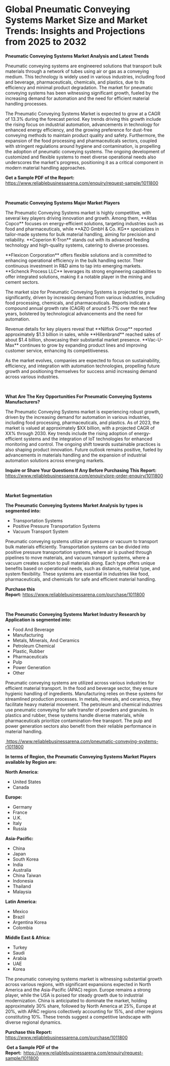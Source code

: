 <p><h1>Global Pneumatic Conveying Systems Market Size and Market Trends: Insights and Projections from 2025 to 2032</h1></p><p><strong>Pneumatic Conveying Systems Market Analysis and Latest Trends</strong></p>
<p><p>Pneumatic conveying systems are engineered solutions that transport bulk materials through a network of tubes using air or gas as a conveying medium. This technology is widely used in various industries, including food and beverage, pharmaceuticals, chemicals, and plastics, due to its efficiency and minimal product degradation. The market for pneumatic conveying systems has been witnessing significant growth, fueled by the increasing demand for automation and the need for efficient material handling processes.</p><p>The Pneumatic Conveying Systems Market is expected to grow at a CAGR of 13.3% during the forecast period. Key trends driving this growth include the rising focus on industrial automation, advancements in technology for enhanced energy efficiency, and the growing preference for dust-free conveying methods to maintain product quality and safety. Furthermore, the expansion of the food processing and pharmaceuticals sectors, coupled with stringent regulations around hygiene and contamination, is propelling the adoption of pneumatic conveying systems. The ongoing development of customized and flexible systems to meet diverse operational needs also underscores the market's progress, positioning it as a critical component in modern material handling approaches.</p></p>
<p><strong>Get a Sample PDF of the Report:&nbsp;</strong> <a href="https://www.reliablebusinessarena.com/enquiry/request-sample/1011800?utm_campaign=3061&utm_medium=2&utm_source=Github&utm_content=ia&utm_term=17042025&utm_id=pneumatic-conveying-systems">https://www.reliablebusinessarena.com/enquiry/request-sample/1011800</a></p>
<p>&nbsp;</p>
<p><strong>Pneumatic Conveying Systems Major Market Players</strong></p>
<p><p>The Pneumatic Conveying Systems market is highly competitive, with several key players driving innovation and growth. Among them, **Atlas Copco** focuses on energy-efficient solutions, targeting industries such as food and pharmaceuticals, while **AZO GmbH & Co. KG** specializes in tailor-made systems for bulk material handling, aiming for precision and reliability. **Coperion K-Tron** stands out with its advanced feeding technology and high-quality systems, catering to diverse processes. </p><p>**Flexicon Corporation** offers flexible solutions and is committed to enhancing operational efficiency in the bulk handling sector. Their continuous investment in R&D aims to tap into emerging markets. **Schenck Process LLC** leverages its strong engineering capabilities to offer integrated solutions, making it a notable player in the mining and cement sectors.</p><p>The market size for Pneumatic Conveying Systems is projected to grow significantly, driven by increasing demand from various industries, including food processing, chemicals, and pharmaceuticals. Reports indicate a compound annual growth rate (CAGR) of around 5-7% over the next few years, bolstered by technological advancements and the need for automation.</p><p>Revenue details for key players reveal that **Nilfisk Group** reported approximately $1.3 billion in sales, while **Hillenbrand** reached sales of about $1.4 billion, showcasing their substantial market presence. **Vac-U-Max** continues to grow by expanding product lines and improving customer service, enhancing its competitiveness.</p><p>As the market evolves, companies are expected to focus on sustainability, efficiency, and integration with automation technologies, propelling future growth and positioning themselves for success amid increasing demand across various industries.</p></p>
<p>&nbsp;</p>
<p><strong>What Are The Key Opportunities For Pneumatic Conveying Systems Manufacturers?</strong></p>
<p><p>The Pneumatic Conveying Systems market is experiencing robust growth, driven by the increasing demand for automation in various industries, including food processing, pharmaceuticals, and plastics. As of 2023, the market is valued at approximately $XX billion, with a projected CAGR of XX% through 2030. Key trends include the rising adoption of energy-efficient systems and the integration of IoT technologies for enhanced monitoring and control. The ongoing shift towards sustainable practices is also shaping product innovation. Future outlook remains positive, fueled by advancements in materials handling and the expansion of industrial automation solutions across emerging markets.</p></p>
<p><strong>Inquire or Share Your Questions If Any Before Purchasing This Report:</strong> <a href="https://www.reliablebusinessarena.com/enquiry/pre-order-enquiry/1011800?utm_campaign=3061&utm_medium=2&utm_source=Github&utm_content=ia&utm_term=17042025&utm_id=pneumatic-conveying-systems">https://www.reliablebusinessarena.com/enquiry/pre-order-enquiry/1011800</a></p>
<p>&nbsp;</p>
<p><strong>Market Segmentation</strong></p>
<p><strong>The Pneumatic Conveying Systems Market Analysis by types is segmented into:</strong></p>
<p><ul><li>Transportation Systems</li><li>Positive Pressure Transportation Systems</li><li>Vacuum Transport System</li></ul></p>
<p><p>Pneumatic conveying systems utilize air pressure or vacuum to transport bulk materials efficiently. Transportation systems can be divided into positive pressure transportation systems, where air is pushed through pipelines to move materials, and vacuum transport systems, where a vacuum creates suction to pull materials along. Each type offers unique benefits based on operational needs, such as distance, material type, and system flexibility. These systems are essential in industries like food, pharmaceuticals, and chemicals for safe and efficient material handling.</p></p>
<p><strong>Purchase this Report:&nbsp;</strong><a href="https://www.reliablebusinessarena.com/purchase/1011800?utm_campaign=3061&utm_medium=2&utm_source=Github&utm_content=ia&utm_term=17042025&utm_id=pneumatic-conveying-systems">https://www.reliablebusinessarena.com/purchase/1011800</a></p>
<p>&nbsp;</p>
<p><strong>The Pneumatic Conveying Systems Market Industry Research by Application is segmented into:</strong></p>
<p><ul><li>Food And Beverage</li><li>Manufacturing</li><li>Metals, Minerals, And Ceramics</li><li>Petroleum Chemical</li><li>Plastic, Rubber</li><li>Pharmaceuticals</li><li>Pulp</li><li>Power Generation</li><li>Other</li></ul></p>
<p><p>Pneumatic conveying systems are utilized across various industries for efficient material transport. In the food and beverage sector, they ensure hygienic handling of ingredients. Manufacturing relies on these systems for streamlined production processes. In metals, minerals, and ceramics, they facilitate heavy material movement. The petroleum and chemical industries use pneumatic conveying for safe transfer of powders and granules. In plastics and rubber, these systems handle diverse materials, while pharmaceuticals prioritize contamination-free transport. The pulp and power generation sectors also benefit from their reliable performance in material handling.</p></p>
<p><a href="https://www.reliablebusinessarena.com/pneumatic-conveying-systems-r1011800?utm_campaign=3061&utm_medium=2&utm_source=Github&utm_content=ia&utm_term=17042025&utm_id=pneumatic-conveying-systems">&nbsp;https://www.reliablebusinessarena.com/pneumatic-conveying-systems-r1011800</a></p>
<p><strong>In terms of Region, the Pneumatic Conveying Systems Market Players available by Region are:</strong></p>
<p>
    <p> <strong> North America: </strong>
        <ul>
            <li>United States</li>
            <li>Canada</li>
        </ul>
        </p> 
    <p> <strong> Europe: </strong>
        <ul>
            <li>Germany</li>
            <li>France</li>
            <li>U.K.</li>
            <li>Italy</li>
            <li>Russia</li>
        </ul>
        </p> 
    <p> <strong> Asia-Pacific: </strong>
        <ul>
            <li>China</li>
            <li>Japan</li>
            <li>South Korea</li>
            <li>India</li>
            <li>Australia</li>
            <li>China Taiwan</li>
            <li>Indonesia</li>
            <li>Thailand</li>
            <li>Malaysia</li>
        </ul>
        </p> 
    <p> <strong> Latin America: </strong>
        <ul>
            <li>Mexico</li>
            <li>Brazil</li>
            <li>Argentina Korea</li>
            <li>Colombia</li>
        </ul>
        </p> 
    <p> <strong> Middle East & Africa: </strong>
        <ul>
            <li>Turkey</li>
            <li>Saudi</li>
            <li>Arabia</li>
            <li>UAE</li>
            <li>Korea</li>
        </ul>
    </p>
    </p>
<p><p>The pneumatic conveying systems market is witnessing substantial growth across various regions, with significant expansions expected in North America and the Asia-Pacific (APAC) region. Europe remains a strong player, while the USA is poised for steady growth due to industrial modernization. China is anticipated to dominate the market, holding approximately 30% share, followed by North America at 25%, Europe at 20%, with APAC regions collectively accounting for 15%, and other regions constituting 10%. These trends suggest a competitive landscape with diverse regional dynamics.</p></p>
<p><strong>Purchase this Report: </strong><a href="https://www.reliablebusinessarena.com/purchase/1011800?utm_campaign=3061&utm_medium=2&utm_source=Github&utm_content=ia&utm_term=17042025&utm_id=pneumatic-conveying-systems">https://www.reliablebusinessarena.com/purchase/1011800</a></p>
<p>&nbsp;<strong>Get a Sample PDF of the Report:&nbsp;&nbsp;</strong><a href="https://www.reliablebusinessarena.com/enquiry/request-sample/1011800?utm_campaign=3061&utm_medium=2&utm_source=Github&utm_content=ia&utm_term=17042025&utm_id=pneumatic-conveying-systems">https://www.reliablebusinessarena.com/enquiry/request-sample/1011800</a></p>
<p><strong></strong></p>
<p><p></p><p></p><p></p></p>